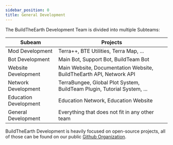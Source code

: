 ```yaml
---
sidebar_position: 0
title: General Development
---
```


The BuildTheEarth Development Team is divided into multiple Subteams:

| Subeam                | Projects                                                                |
| --------------------- | ----------------------------------------------------------------------- |
| Mod Development       | Terra++, BTE Utilities, Terra Map, ...                                  |
| Bot Development       | Main Bot, Support Bot, BuildTeam Bot                                    |
| Website Development   | Main Website, Documentation Website, BuildTheEarth API, Network API     |
| Network Development   | TerraBungee, Global Plot System, BuildTeam Plugin, Tutorial System, ... |
| Education Development | Education Network, Education Website                                    |
| General Development   | Everything that does not fit in any other team                          |

BuildTheEarth Development is heavily focused on open-source projects, all of those can be found on our public [Github Organization](https://github.com/BuildTheEarth).